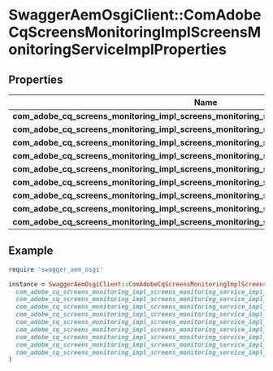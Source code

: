 # SwaggerAemOsgiClient::ComAdobeCqScreensMonitoringImplScreensMonitoringServiceImplProperties

## Properties

| Name | Type | Description | Notes |
| ---- | ---- | ----------- | ----- |
| **com_adobe_cq_screens_monitoring_impl_screens_monitoring_service_impl_project_path** | [**ConfigNodePropertyArray**](ConfigNodePropertyArray.md) |  | [optional] |
| **com_adobe_cq_screens_monitoring_impl_screens_monitoring_service_impl_schedule_frequency** | [**ConfigNodePropertyString**](ConfigNodePropertyString.md) |  | [optional] |
| **com_adobe_cq_screens_monitoring_impl_screens_monitoring_service_impl_ping_timeout** | [**ConfigNodePropertyInteger**](ConfigNodePropertyInteger.md) |  | [optional] |
| **com_adobe_cq_screens_monitoring_impl_screens_monitoring_service_impl_recipients** | [**ConfigNodePropertyString**](ConfigNodePropertyString.md) |  | [optional] |
| **com_adobe_cq_screens_monitoring_impl_screens_monitoring_service_impl_smtpserver** | [**ConfigNodePropertyString**](ConfigNodePropertyString.md) |  | [optional] |
| **com_adobe_cq_screens_monitoring_impl_screens_monitoring_service_impl_smtpport** | [**ConfigNodePropertyInteger**](ConfigNodePropertyInteger.md) |  | [optional] |
| **com_adobe_cq_screens_monitoring_impl_screens_monitoring_service_impl_usetls** | [**ConfigNodePropertyBoolean**](ConfigNodePropertyBoolean.md) |  | [optional] |
| **com_adobe_cq_screens_monitoring_impl_screens_monitoring_service_impl_username** | [**ConfigNodePropertyString**](ConfigNodePropertyString.md) |  | [optional] |
| **com_adobe_cq_screens_monitoring_impl_screens_monitoring_service_impl_password** | [**ConfigNodePropertyString**](ConfigNodePropertyString.md) |  | [optional] |

## Example

```ruby
require 'swagger_aem_osgi'

instance = SwaggerAemOsgiClient::ComAdobeCqScreensMonitoringImplScreensMonitoringServiceImplProperties.new(
  com_adobe_cq_screens_monitoring_impl_screens_monitoring_service_impl_project_path: null,
  com_adobe_cq_screens_monitoring_impl_screens_monitoring_service_impl_schedule_frequency: null,
  com_adobe_cq_screens_monitoring_impl_screens_monitoring_service_impl_ping_timeout: null,
  com_adobe_cq_screens_monitoring_impl_screens_monitoring_service_impl_recipients: null,
  com_adobe_cq_screens_monitoring_impl_screens_monitoring_service_impl_smtpserver: null,
  com_adobe_cq_screens_monitoring_impl_screens_monitoring_service_impl_smtpport: null,
  com_adobe_cq_screens_monitoring_impl_screens_monitoring_service_impl_usetls: null,
  com_adobe_cq_screens_monitoring_impl_screens_monitoring_service_impl_username: null,
  com_adobe_cq_screens_monitoring_impl_screens_monitoring_service_impl_password: null
)
```

